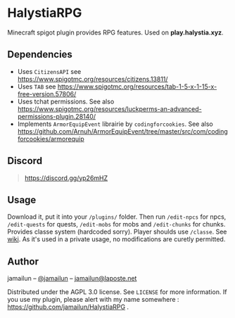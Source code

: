# HalystiaRPG
Minecraft spigot plugin provides RPG features. Used on __play.halystia.xyz__.

## Dependencies

- Uses `CitizensAPI` see https://www.spigotmc.org/resources/citizens.13811/
- Uses `TAB` see https://www.spigotmc.org/resources/tab-1-5-x-1-15-x-free-version.57806/
- Uses tchat permissions. See also https://www.spigotmc.org/resources/luckperms-an-advanced-permissions-plugin.28140/
- Implements `ArmorEquipEvent` librairie by `codingforcookies`. See also https://github.com/Arnuh/ArmorEquipEvent/tree/master/src/com/codingforcookies/armorequip

## Discord

> https://discord.gg/yp26mHZ

## Usage

Download it, put it into your `/plugins/` folder.
Then run `/edit-npcs` for npcs, `/edit-quests` for quests, `/edit-mobs` for mobs and `/edit-chunks` for chunks.
Provides classe system (hardcoded sorry). Player shoulds use `/classe`. See [wiki].
As it's used in a private usage, no modifications are curetly permitted.

## Author

jamailun – [@jamailun](https://twitter.com/jamailun) – jamailun@laposte.net

Distributed under the AGPL 3.0 license. See ``LICENSE`` for more information.
If you use my plugin, please alert with my name somewhere : https://github.com/jamailun/HalystiaRPG .

<!-- Markdown link & img dfn's -->
[wiki]: https://github.com/jamailun/HalystiaRPG/wiki
